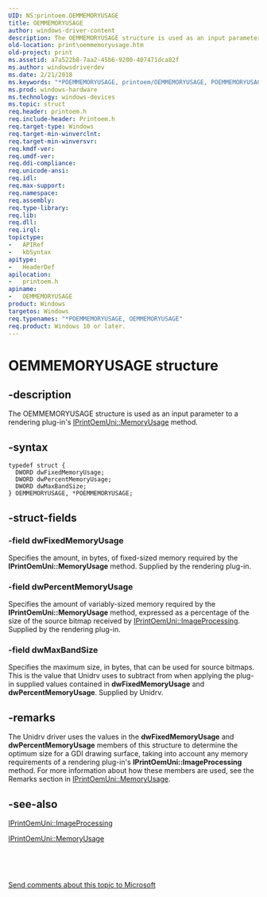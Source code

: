 ```yaml
---
UID: NS:printoem.OEMMEMORYUSAGE
title: OEMMEMORYUSAGE
author: windows-driver-content
description: The OEMMEMORYUSAGE structure is used as an input parameter to a rendering plug-in's IPrintOemUni::MemoryUsage method.
old-location: print\oemmemoryusage.htm
old-project: print
ms.assetid: a7a522b8-7aa2-45b6-9200-407471dca82f
ms.author: windowsdriverdev
ms.date: 2/21/2018
ms.keywords: "*POEMMEMORYUSAGE, printoem/OEMMEMORYUSAGE, POEMMEMORYUSAGE structure pointer [Print Devices], print_unidrv-pscript_rendering_c6746c1c-f6c5-4acf-bcd3-bc1f69382dae.xml, OEMMEMORYUSAGE structure [Print Devices], POEMMEMORYUSAGE, OEMMEMORYUSAGE, print.oemmemoryusage, printoem/POEMMEMORYUSAGE"
ms.prod: windows-hardware
ms.technology: windows-devices
ms.topic: struct
req.header: printoem.h
req.include-header: Printoem.h
req.target-type: Windows
req.target-min-winverclnt: 
req.target-min-winversvr: 
req.kmdf-ver: 
req.umdf-ver: 
req.ddi-compliance: 
req.unicode-ansi: 
req.idl: 
req.max-support: 
req.namespace: 
req.assembly: 
req.type-library: 
req.lib: 
req.dll: 
req.irql: 
topictype:
-	APIRef
-	kbSyntax
apitype:
-	HeaderDef
apilocation:
-	printoem.h
apiname:
-	OEMMEMORYUSAGE
product: Windows
targetos: Windows
req.typenames: "*POEMMEMORYUSAGE, OEMMEMORYUSAGE"
req.product: Windows 10 or later.
---
```


# OEMMEMORYUSAGE structure


## -description


The OEMMEMORYUSAGE structure is used as an input parameter to a rendering plug-in's <a href="https://msdn.microsoft.com/library/windows/hardware/ff554264">IPrintOemUni::MemoryUsage</a> method.


## -syntax


````
typedef struct {
  DWORD dwFixedMemoryUsage;
  DWORD dwPercentMemoryUsage;
  DWORD dwMaxBandSize;
} OEMMEMORYUSAGE, *POEMMEMORYUSAGE;
````


## -struct-fields




### -field dwFixedMemoryUsage

Specifies the amount, in bytes, of fixed-sized memory required by the <b>IPrintOemUni::MemoryUsage</b> method. Supplied by the rendering plug-in.


### -field dwPercentMemoryUsage

Specifies the amount of variably-sized memory required by the <b>IPrintOemUni::MemoryUsage</b> method, expressed as a percentage of the size of the source bitmap received by <a href="https://msdn.microsoft.com/library/windows/hardware/ff554261">IPrintOemUni::ImageProcessing</a>. Supplied by the rendering plug-in.


### -field dwMaxBandSize

Specifies the maximum size, in bytes, that can be used for source bitmaps. This is the value that Unidrv uses to subtract from when applying the plug-in supplied values contained in <b>dwFixedMemoryUsage</b> and <b>dwPercentMemoryUsage</b>. Supplied by Unidrv.


## -remarks



The Unidrv driver uses the values in the <b>dwFixedMemoryUsage</b> and <b>dwPercentMemoryUsage</b> members of this structure to determine the optimum size for a GDI drawing surface, taking into account any memory requirements of a rendering plug-in's <b>IPrintOemUni::ImageProcessing</b> method. For more information about how these members are used, see the Remarks section in <a href="https://msdn.microsoft.com/library/windows/hardware/ff554264">IPrintOemUni::MemoryUsage</a>.




## -see-also

<a href="https://msdn.microsoft.com/library/windows/hardware/ff554261">IPrintOemUni::ImageProcessing</a>



<a href="https://msdn.microsoft.com/library/windows/hardware/ff554264">IPrintOemUni::MemoryUsage</a>



 

 

<a href="mailto:wsddocfb@microsoft.com?subject=Documentation%20feedback [print\print]:%20OEMMEMORYUSAGE structure%20 RELEASE:%20(2/21/2018)&amp;body=%0A%0APRIVACY STATEMENT%0A%0AWe use your feedback to improve the documentation. We don't use your email address for any other purpose, and we'll remove your email address from our system after the issue that you're reporting is fixed. While we're working to fix this issue, we might send you an email message to ask for more info. Later, we might also send you an email message to let you know that we've addressed your feedback.%0A%0AFor more info about Microsoft's privacy policy, see http://privacy.microsoft.com/en-us/default.aspx." title="Send comments about this topic to Microsoft">Send comments about this topic to Microsoft</a>

